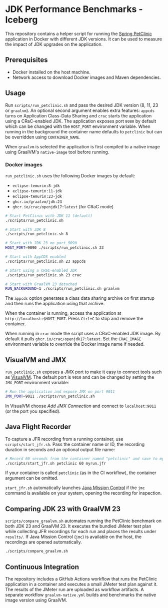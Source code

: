 # JDK Performance Benchmarks - Iceberg

This repository contains a helper script for running the [Spring PetClinic](https://github.com/spring-projects/spring-petclinic) application in Docker with different JDK versions. It can be used to measure the impact of JDK upgrades on the application.

## Prerequisites

- Docker installed on the host machine.
- Network access to download Docker images and Maven dependencies.

## Usage
Run `scripts/run_petclinic.sh` and pass the desired JDK version (8, 11, 23 or `graalvm`).
An optional second argument enables extra features: `appcds` turns on Application Class-Data Sharing and `crac` starts the application using a CRaC-enabled JDK.
The application exposes port `8080` by default which can be changed with the `HOST_PORT` environment variable. When running in the background the container name defaults to `petclinic` but can be overridden using `CONTAINER_NAME`.

When `graalvm` is selected the application is first compiled to a native image using GraalVM's `native-image` tool before running.

### Docker images

`run_petclinic.sh` uses the following Docker images by default:

- `eclipse-temurin:8-jdk`
- `eclipse-temurin:11-jdk`
- `eclipse-temurin:23-jdk`
- `ghcr.io/graalvm/jdk:23`
- `ghcr.io/crac/openjdk17:latest` (for CRaC mode)

```bash
# Start PetClinic with JDK 11 (default)
./scripts/run_petclinic.sh

# Start with JDK 8
./scripts/run_petclinic.sh 8

# Start with JDK 23 on port 9090
HOST_PORT=9090 ./scripts/run_petclinic.sh 23

# Start with AppCDS enabled
./scripts/run_petclinic.sh 23 appcds

# Start using a CRaC-enabled JDK
./scripts/run_petclinic.sh 23 crac

# Start with GraalVM 23 detached
RUN_BACKGROUND=1 ./scripts/run_petclinic.sh graalvm
```

The `appcds` option generates a class data sharing archive on first startup and
then runs the application using that archive.

When the container is running, access the application at `http://localhost:$HOST_PORT`.
Press `Ctrl+C` to stop and remove the container.

When running in `crac` mode the script uses a CRaC-enabled JDK image. By default
it pulls `ghcr.io/crac/openjdk17:latest`. Set the `CRAC_IMAGE` environment
variable to override the Docker image name if needed.

## VisualVM and JMX

`run_petclinic.sh` exposes a JMX port to make it easy to connect tools such as
[VisualVM](https://visualvm.github.io/). The default port is `9010` and can be
changed by setting the `JMX_PORT` environment variable:

```bash
# Run the application and expose JMX on port 9011
JMX_PORT=9011 ./scripts/run_petclinic.sh
```

In VisualVM choose *Add JMX Connection* and connect to `localhost:9011` (or the
port you specified).

## Java Flight Recorder

To capture a JFR recording from a running container, use `scripts/start_jfr.sh`.
Pass the container name or ID, the recording duration in seconds and an optional
output file name:

```bash
# Record 60 seconds from the container named "petclinic" and save to myrun.jfr
./scripts/start_jfr.sh petclinic 60 myrun.jfr
```

If your container is called `petclinic` (as in the CI workflow), the container
argument can be omitted.

`start_jfr.sh` automatically launches
[Java Mission Control](https://www.oracle.com/java/technologies/javamissioncontrol.html)
if the `jmc` command is available on your system, opening the recording for
inspection.


## Comparing JDK 23 with GraalVM 23

`scripts/compare_graalvm.sh` automates running the PetClinic benchmark on both
JDK 23 and GraalVM 23. It executes the bundled JMeter test plan while collecting
JFR recordings for each run and places the results under `results/`. If Java
Mission Control (`jmc`) is available on the host, the recordings are opened
automatically.

```bash
./scripts/compare_graalvm.sh
```

## Continuous Integration

The repository includes a GitHub Actions workflow that runs the PetClinic application in a container and executes a small JMeter test plan against it. The results of the JMeter run are uploaded as workflow artifacts. A separate workflow `graalvm-native.yml` builds and benchmarks the native image version using GraalVM.
